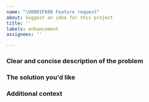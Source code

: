 ```yaml
---
name: "\U0001F680 Feature request"
about: Suggest an idea for this project
title: ''
labels: enhancement
assignees: ''

---
```


### Clear and concise description of the problem

<!-- As a developer using ESLint Kit I want [goal / wish] so that [benefit]. -->

### The solution you'd like

<!-- We can create a new config / add a new step to the CLI... -->

### Additional context

<!-- Any other context about the feature request here. -->
